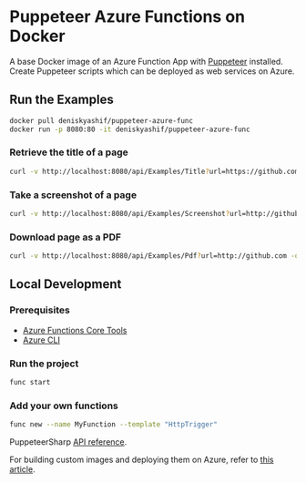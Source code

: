 # Puppeteer Azure Functions on Docker

A base Docker image of an Azure Function App with [Puppeteer](https://github.com/GoogleChrome/puppeteer) installed.  
Create Puppeteer scripts which can be deployed as web services on Azure.

## Run the Examples

```sh
docker pull deniskyashif/puppeteer-azure-func
docker run -p 8080:80 -it deniskyashif/puppeteer-azure-func
```

### Retrieve the title of a page

```sh
curl -v http://localhost:8080/api/Examples/Title?url=https://github.com
```

### Take a screenshot of a page

```sh
curl -v http://localhost:8080/api/Examples/Screenshot?url=http://github.com -o ./page.png
```

### Download page as a PDF

```sh
curl -v http://localhost:8080/api/Examples/Pdf?url=http://github.com -o ./page.pdf
```

## Local Development

### Prerequisites

* [Azure Functions Core Tools](https://docs.microsoft.com/en-us/azure/azure-functions/functions-run-local#install-the-azure-functions-core-tools)
* [Azure CLI](https://docs.microsoft.com/en-us/cli/azure/install-azure-cli?view=azure-cli-latest)

### Run the project

```sh
func start
```

### Add your own functions

```sh
func new --name MyFunction --template "HttpTrigger"
```

PuppeteerSharp [API reference](https://www.puppeteersharp.com/api/index.html).

For building custom images and deploying them on Azure, refer to [this article](https://docs.microsoft.com/en-us/azure/azure-functions/functions-create-function-linux-custom-image#run-the-build-command).  



